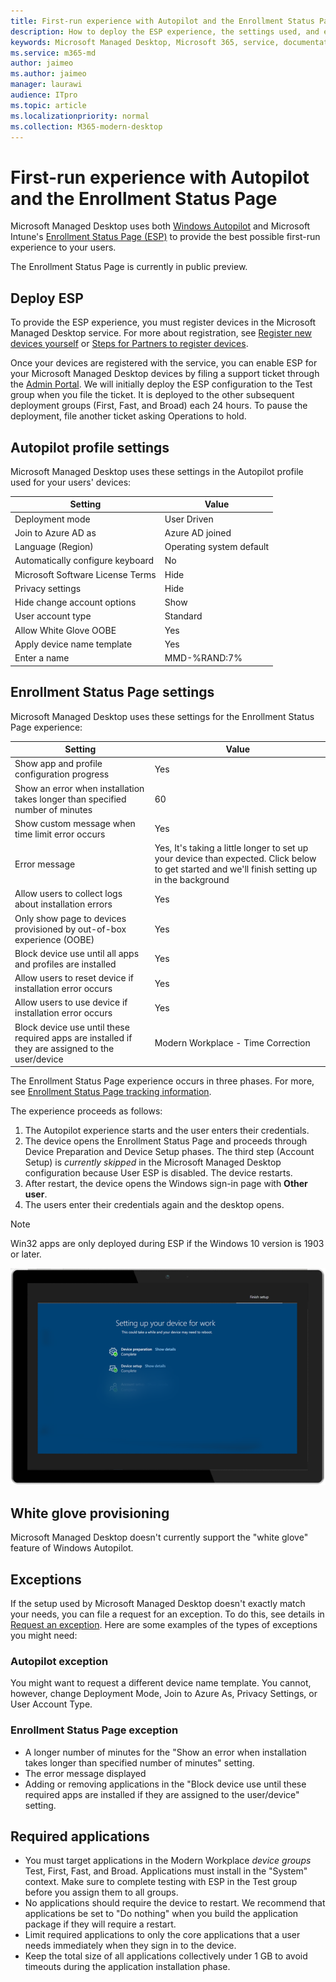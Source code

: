 ```yaml
---
title: First-run experience with Autopilot and the Enrollment Status Page 
description: How to deploy the ESP experience, the settings used, and exceptions
keywords: Microsoft Managed Desktop, Microsoft 365, service, documentation
ms.service: m365-md
author: jaimeo
ms.author: jaimeo
manager: laurawi
audience: ITpro
ms.topic: article
ms.localizationpriority: normal
ms.collection: M365-modern-desktop
---
```


# First-run experience with Autopilot and the Enrollment Status Page

Microsoft Managed Desktop uses both [Windows Autopilot](https://docs.microsoft.com/windows/deployment/windows-autopilot/windows-autopilot) and Microsoft Intune's [Enrollment Status Page (ESP)](https://docs.microsoft.com/windows/deployment/windows-autopilot/enrollment-status) to provide the best possible first-run experience to your users.

The Enrollment Status Page is currently in public preview.

## Deploy ESP

To provide the ESP experience, you must register devices in the Microsoft Managed Desktop service. For more about registration, see [Register new devices yourself](../get-started/register-devices-self.md) or [Steps for Partners to register devices](../get-started/register-devices-partner.md).

Once your devices are registered with the service, you can enable ESP for your Microsoft Managed Desktop devices by filing a support ticket through the [Admin Portal](https://portal.azure.com/). We will initially deploy the ESP configuration to the Test group when you file the ticket. It is deployed to the other subsequent deployment groups (First, Fast, and Broad) each 24 hours. To pause the deployment, file another ticket asking Operations to hold.

## Autopilot profile settings

Microsoft Managed Desktop uses these settings in the Autopilot profile used for your users' devices:


|Setting  |Value  |
|---------|---------|
|Deployment mode |  User Driven       |
|Join to Azure AD as     |  Azure AD joined       |
|Language (Region)     | Operating system default        |
|Automatically configure keyboard     | No        |
|Microsoft Software License Terms     |  Hide       |
|Privacy settings     | Hide        |
|Hide change account options     | Show        |
|User account type     |  Standard       |
|Allow White Glove OOBE     |  Yes       |
|Apply device name template     | Yes        |
|Enter a name     | MMD-%RAND:7%        |



## Enrollment Status Page settings

Microsoft Managed Desktop uses these settings for the Enrollment Status Page experience:


|Setting  |Value  |
|---------|---------|
|Show app and profile configuration progress     | Yes        |
|Show an error when installation takes longer than specified number of minutes     |  60       |
|Show custom message when time limit error occurs     |  Yes       |
|Error message     | Yes, It's taking a little longer to set up your device than expected. Click below to get started and we'll finish setting up in the background        |
|Allow users to collect logs about installation errors     |  Yes       |
|Only show page to devices provisioned by out-of-box experience (OOBE)     | Yes        |
|Block device use until all apps and profiles are installed     |  Yes       |
|Allow users to reset device if installation error occurs     |  Yes       |
|Allow users to use device if installation error occurs     |  Yes       |
|Block device use until these required apps are installed if they are assigned to the user/device     |  Modern Workplace - Time Correction       |



The Enrollment Status Page experience occurs in three phases. For more, see [Enrollment Status Page tracking information](https://docs.microsoft.com/mem/intune/enrollment/windows-enrollment-status#enrollment-status-page-tracking-information).

The experience proceeds as follows:

1. The Autopilot experience starts and the user enters their credentials.
2. The device opens the Enrollment Status Page and proceeds through Device Preparation and Device Setup phases. The third step (Account Setup) is *currently skipped* in the Microsoft Managed Desktop configuration because User ESP is disabled. The device restarts.
3. After restart, the device opens the Windows sign-in page with **Other user**.
4. The users enter their credentials again and the desktop opens.

> [!NOTE]
> Win32 apps are only deployed during ESP if the Windows 10 version is 1903 or later.

![Start page of Autopilot setup showing "device preparation" and "device setup" phases.](../../media/MMD-autopilot-screenshot.png)

## White glove provisioning

Microsoft Managed Desktop doesn't currently support the "white glove" feature of Windows Autopilot.

## Exceptions

If the setup used by Microsoft Managed Desktop doesn't exactly match your needs, you can file a request for an exception. To do this, see details in [Request an exception](../service-description/customizing.md#request-an-exception). Here are some examples of the types of exceptions you might need:

### Autopilot exception

You might want to request a different device name template. You cannot, however, change Deployment Mode, Join to Azure As, Privacy Settings, or User Account Type.

### Enrollment Status Page exception

- A longer number of minutes for the "Show an error when installation takes longer than specified number of minutes" setting.
- The error message displayed
- Adding or removing applications in the "Block device use until these required apps are installed if they are assigned to the user/device" setting.

## Required applications

- You must target applications in the Modern Workplace *device groups* Test, First, Fast, and Broad. Applications must install in the "System" context. Make sure to complete testing with ESP in the Test group before you assign them to all groups.
- No applications should require the device to restart. We recommend that applications be set to "Do nothing" when you build the application package if they will require a restart.
- Limit required applications to only the core applications that a user needs immediately when they sign in to the device.
- Keep the total size of all applications collectively under 1 GB to avoid timeouts during the application installation phase.